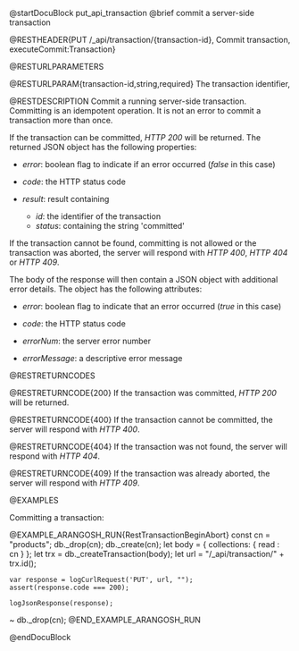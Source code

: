 
@startDocuBlock put_api_transaction
@brief commit a server-side transaction

@RESTHEADER{PUT /_api/transaction/{transaction-id}, Commit transaction, executeCommit:Transaction}

@RESTURLPARAMETERS

@RESTURLPARAM{transaction-id,string,required}
The transaction identifier,

@RESTDESCRIPTION
Commit a running server-side transaction. Committing is an idempotent operation. 
It is not an error to commit a transaction more than once.

If the transaction can be committed, *HTTP 200* will be returned. 
The returned JSON object has the following properties:

- *error*: boolean flag to indicate if an error occurred (*false*
  in this case)

- *code*: the HTTP status code

- *result*: result containing
    - *id*: the identifier of the transaction
    - *status*: containing the string 'committed'

If the transaction cannot be found, committing is not allowed or the 
transaction was aborted, the server
will respond with *HTTP 400*, *HTTP 404* or *HTTP 409*.

The body of the response will then contain a JSON object with additional error
details. The object has the following attributes:

- *error*: boolean flag to indicate that an error occurred (*true* in this case)

- *code*: the HTTP status code

- *errorNum*: the server error number

- *errorMessage*: a descriptive error message


@RESTRETURNCODES

@RESTRETURNCODE{200}
If the transaction was committed,
*HTTP 200* will be returned.

@RESTRETURNCODE{400}
If the transaction cannot be committed, the server
will respond with *HTTP 400*.

@RESTRETURNCODE{404}
If the transaction was not found, the server
will respond with *HTTP 404*.

@RESTRETURNCODE{409}
If the transaction was already aborted, the server
will respond with *HTTP 409*.

@EXAMPLES

Committing a transaction:

@EXAMPLE_ARANGOSH_RUN{RestTransactionBeginAbort}
    const cn = "products";
    db._drop(cn);
    db._create(cn);
    let body = {
      collections: {
        read : cn
      }
    };
    let trx = db._createTransaction(body);
    let url = "/_api/transaction/" + trx.id();

    var response = logCurlRequest('PUT', url, "");
    assert(response.code === 200);

    logJsonResponse(response);

  ~ db._drop(cn);
@END_EXAMPLE_ARANGOSH_RUN

@endDocuBlock

